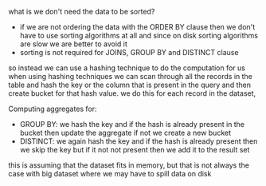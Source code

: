 what is we don't need the data to be sorted?
- if we are not ordering the data with the ORDER BY clause then we don't have to use sorting algorithms at all and since on disk sorting algorithms are slow we are better to avoid it
- sorting is not required for JOINS, GROUP BY and DISTINCT clause 

so instead we can use a hashing technique to do the computation for us
when using hashing techniques we can scan through all the records in the table and hash the key or the column that is present in the query and then create bucket for that hash value. we do this for each record in the dataset,

Computing aggregates for:
- GROUP BY: we hash the key and if the hash is already present in the bucket then update the aggregate if not we create a new bucket 
- DISTINCT: we again hash the key and if the hash is already present then we skip the key but if it not not present then we add it to the result set

this is assuming that the dataset fits in memory, but that is not always the case with big dataset where we may have to spill data on disk 


